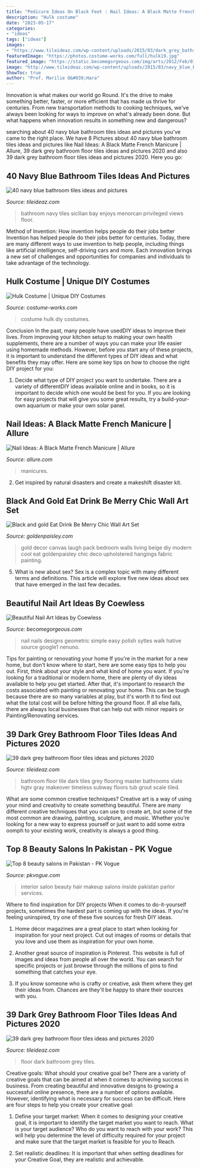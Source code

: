 ```yaml
---
title: "Pedicure Ideas On Black Feet : Nail Ideas: A Black Matte French Manicure"
description: "Hulk costume"
date: "2023-05-17"
categories:
- "ideas"
tags: ["ideas"]
images:
- "https://www.tileideaz.com/wp-content/uploads/2015/03/dark_grey_bathroom_floor_tiles_10.jpg"
featuredImage: "https://photos.costume-works.com/full/hulk19.jpg"
featured_image: "https://static.becomegorgeous.com/img/arts/2012/Feb/01/6634/simple_nail_art_black_and_white.jpg"
image: "http://www.tileideaz.com/wp-content/uploads/2015/03/navy_blue_bathroom_tiles_14.jpg"
ShowToc: true
author: "Prof. Marilie O&#039;Hara"
---
```



Innovation is what makes our world go Round. It's the drive to make something better, faster, or more efficient that has made us thrive for centuries. From new transportation methods to cooking techniques, we've always been looking for ways to improve on what's already been done. But what happens when innovation results in something new and dangerous?

	

		
searching about 40 navy blue bathroom tiles ideas and pictures you've came to the right place. We have 8 Pictures about 40 navy blue bathroom tiles ideas and pictures like Nail Ideas: A Black Matte French Manicure | Allure, 39 dark grey bathroom floor tiles ideas and pictures 2020 and also 39 dark grey bathroom floor tiles ideas and pictures 2020. Here you go:
		
    
## 40 Navy Blue Bathroom Tiles Ideas And Pictures

<img loading=lazy src="http://www.tileideaz.com/wp-content/uploads/2015/03/navy_blue_bathroom_tiles_14.jpg" onerror="this.onerror=null;this.src='https://tse2.mm.bing.net/th?id=OIP.85b8QFKbIbKYUiDWj6t9EQAAAA&amp;pid=15.1';" alt="40 navy blue bathroom tiles ideas and pictures">

_Source: tileideaz.com_

>bathroom navy tiles sicilian bay enjoys menorcan privileged views floor. 

	

Method of Invention: How invention helps people do their jobs better
Invention has helped people do their jobs better for centuries. Today, there are many different ways to use invention to help people, including things like artificial intelligence, self-driving cars and more. Each innovation brings a new set of challenges and opportunities for companies and individuals to take advantage of the technology.

    
## Hulk Costume | Unique DIY Costumes

<img loading=lazy src="https://photos.costume-works.com/full/hulk19.jpg" onerror="this.onerror=null;this.src='https://tse2.mm.bing.net/th?id=OIP.KuJqj1ACniWS1bVBaErXPQHaMe&amp;pid=15.1';" alt="Hulk Costume | Unique DIY Costumes">

_Source: costume-works.com_

>costume hulk diy costumes. 

	

Conclusion
In the past, many people have usedDIY ideas to improve their lives. From improving your kitchen setup to making your own health supplements, there are a number of ways you can make your life easier using homemade methods. However, before you start any of these projects, it is important to understand the different types of DIY ideas and what benefits they may offer. Here are some key tips on how to choose the right DIY project for you:
1. Decide what type of DIY project you want to undertake. There are a variety of differentDIY ideas available online and in books, so it is important to decide which one would be best for you. If you are looking for easy projects that will give you some great results, try a build-your-own aquarium or make your own solar panel.

    
## Nail Ideas: A Black Matte French Manicure | Allure

<img loading=lazy src="https://media.allure.com/photos/577192da2554df47220a4d4d/3:4/w_767/beauty-trends-blogs-daily-beauty-reporter-2013-01-11-black-matte-manicures.jpg" onerror="this.onerror=null;this.src='https://tse3.mm.bing.net/th?id=OIP.-bhXVVOrrw0EhjU2nul7SwHaJ4&amp;pid=15.1';" alt="Nail Ideas: A Black Matte French Manicure | Allure">

_Source: allure.com_

>manicures. 

	

2. Get inspired by natural disasters and create a makeshift disaster kit.

    
## Black And Gold Eat Drink Be Merry Chic Wall Art Set

<img loading=lazy src="https://goldenpaisley.com/gp_content/uploads/2015/05/DSC_1743.jpg" onerror="this.onerror=null;this.src='https://tse1.mm.bing.net/th?id=OIP.vFk1AASTUqTnZcDv-iTcIQHaJ9&amp;pid=15.1';" alt="Black and gold Eat Drink Be Merry Chic Wall Art Set">

_Source: goldenpaisley.com_

>gold decor canvas laugh pack bedroom walls living beige diy modern cool eat goldenpaisley chic deco upholstered hangings fabric painting. 

	

5. What is new about sex?
Sex is a complex topic with many different terms and definitions. This article will explore five new ideas about sex that have emerged in the last few decades.

    
## Beautiful Nail Art Ideas By Coewless

<img loading=lazy src="https://static.becomegorgeous.com/img/arts/2012/Feb/01/6634/simple_nail_art_black_and_white.jpg" onerror="this.onerror=null;this.src='https://tse3.mm.bing.net/th?id=OIP.Ki6zo-9ZF-1iNG_ZjH_AWgHaJ7&amp;pid=15.1';" alt="Beautiful Nail Art Ideas by Coewless">

_Source: becomegorgeous.com_

>nail nails designs geometric simple easy polish sytles walk hative source google1 nenuno. 

	

Tips for painting or renovating your home
If you're in the market for a new home, but don't know where to start, here are some easy tips to help you out. First, think about your style and what kind of home you want. If you're looking for a traditional or modern home, there are plenty of diy ideas available to help you get started.
After that, it's important to research the costs associated with painting or renovating your home. This can be tough because there are so many variables at play, but it's worth it to find out what the total cost will be before hitting the ground floor. If all else fails, there are always local businesses that can help out with minor repairs or Painting/Renovating services.

    
## 39 Dark Grey Bathroom Floor Tiles Ideas And Pictures 2020

<img loading=lazy src="https://www.tileideaz.com/wp-content/uploads/2015/03/dark_grey_bathroom_floor_tiles_7.jpg" onerror="this.onerror=null;this.src='https://tse3.mm.bing.net/th?id=OIP.owNgxJ4qhkkYhZkTsGGZkwHaFi&amp;pid=15.1';" alt="39 dark grey bathroom floor tiles ideas and pictures 2020">

_Source: tileideaz.com_

>bathroom floor tile dark tiles grey flooring master bathrooms slate hgtv gray makeover timeless subway floors tub grout scale tiled. 

	

What are some common creative techniques?
Creative art is a way of using your mind and creativity to create something beautiful. There are many different creative techniques that you can use to create art, but some of the most common are drawing, painting, sculpture, and music. Whether you’re looking for a new way to express yourself or just want to add some extra oomph to your existing work, creativity is always a good thing.

    
## Top 8 Beauty Salons In Pakistan - PK Vogue

<img loading=lazy src="https://pkvogue.com/wp-content/uploads/2020/03/1265.jpg" onerror="this.onerror=null;this.src='https://tse4.mm.bing.net/th?id=OIP.mJ9igE3GvcQpteEJGWza0AHaEm&amp;pid=15.1';" alt="Top 8 beauty salons in Pakistan - PK Vogue">

_Source: pkvogue.com_

>interior salon beauty hair makeup salons inside pakistan parlor services. 

	

Where to find inspiration for DIY projects
When it comes to do-it-yourself projects, sometimes the hardest part is coming up with the ideas. If you're feeling uninspired, try one of these five sources for fresh DIY ideas.
1. Home décor magazines are a great place to start when looking for inspiration for your next project. Cut out images of rooms or details that you love and use them as inspiration for your own home.

2. Another great source of inspiration is Pinterest. This website is full of images and ideas from people all over the world. You can search for specific projects or just browse through the millions of pins to find something that catches your eye.

3. If you know someone who is crafty or creative, ask them where they get their ideas from. Chances are they'll be happy to share their sources with you.


    
## 39 Dark Grey Bathroom Floor Tiles Ideas And Pictures 2020

<img loading=lazy src="https://www.tileideaz.com/wp-content/uploads/2015/03/dark_grey_bathroom_floor_tiles_10.jpg" onerror="this.onerror=null;this.src='https://tse2.mm.bing.net/th?id=OIP.POht2X3goCTm_DNOIffiuQHaJ3&amp;pid=15.1';" alt="39 dark grey bathroom floor tiles ideas and pictures 2020">

_Source: tileideaz.com_

>floor dark bathroom grey tiles. 

	

Creative goals: What should your creative goal be?
There are a variety of creative goals that can be aimed at when it comes to achieving success in business. From creating beautiful and innovative designs to growing a successful online presence, there are a number of options available. However, identifying what is necessary for success can be difficult. Here are four steps to help you create your creative goal:
1. Define your target market: When it comes to designing your creative goal, it is important to identify the target market you want to reach. What is your target audience? Who do you want to reach with your work? This will help you determine the level of difficulty required for your project and make sure that the target market is feasible for you to Reach.

2. Set realistic deadlines: It is important that when setting deadlines for your Creative Goal, they are realistic and achievable.

